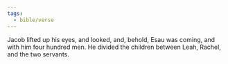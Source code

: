 ```yaml
---
tags:
  - bible/verse
---
```

Jacob lifted up his eyes, and looked, and, behold, Esau was coming, and with him four hundred men. He divided the children between Leah, Rachel, and the two servants.